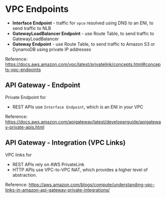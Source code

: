 # VPC Endpoints

- **Interface Endpoint** - traffic for `vpce` resolved using DNS to an ENI, to send traffic to NLB
- **GatewayLoadBalancer Endpoint** - use Route Table, to send traffic to GatewayLoadBalancer
- **Gateway Endpoint** - use Route Table, to send traffic to Amazon S3 or DynamoDB using private IP addresses

Reference: https://docs.aws.amazon.com/vpc/latest/privatelink/concepts.html#concepts-vpc-endpoints

## API Gateway - Endpoint

Private Endpoint for
- REST APIs use `Interface Endpoint`, which is an ENI in your VPC

Reference: https://docs.aws.amazon.com/apigateway/latest/developerguide/apigateway-private-apis.html


## API Gateway - Integration (VPC Links)

VPC links for
- REST APIs rely on AWS PrivateLink
- HTTP APIs use VPC-to-VPC NAT, which provides a higher level of abstraction.

Reference: https://aws.amazon.com/blogs/compute/understanding-vpc-links-in-amazon-api-gateway-private-integrations/
